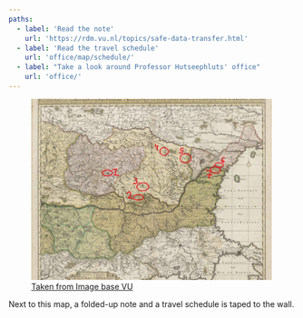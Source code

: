 ```yaml
---
paths:
  - label: 'Read the note'
    url: 'https://rdm.vu.nl/topics/safe-data-transfer.html'
  - label: 'Read the travel schedule'
    url: 'office/map/schedule/'
  - label: "Take a look around Professor Hutseephluts' office"
    url: 'office/'
---
```


<figure>
    <img src="./map.jpg" alt="">
    <figcaption><a href="http://imagebase.ubvu.vu.nl/getobj.php?ppn=382036441">Taken from Image base VU</a></figcaption>
</figure>

Next to this map, a folded-up note and a travel schedule is taped to the wall.
